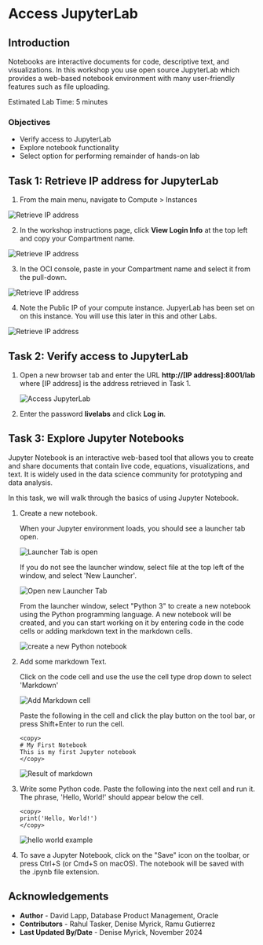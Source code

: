 # Access JupyterLab

## Introduction

Notebooks are interactive documents for code, descriptive text, and visualizations. In this workshop you use open source JupyterLab which provides a web-based notebook environment with many user-friendly features such as file uploading.

Estimated Lab Time: 5 minutes

### Objectives

* Verify access to JupyterLab
* Explore notebook functionality
* Select option for performing remainder of hands-on lab

## Task 1: Retrieve IP address for JupyterLab

1. From the main menu, navigate to Compute > Instances

  ![Retrieve IP address](images/compute-01.png)

2. In the workshop instructions page, click **View Login Info** at the top left and copy your Compartment name.

  ![Retrieve IP address](images/compartment.png)
  
3. In the OCI console, paste in your Compartment name and select it from the pull-down. 

  ![Retrieve IP address](images/compute-02.png)

4. Note the Public IP of your compute instance. JupyerLab has been set on on this instance. You will use this later in this and other Labs.

  ![Retrieve IP address](images/compute-03.png)

## Task 2: Verify access to JupyterLab 

1. Open a new browser tab and enter the URL **http://[IP address]:8001/lab** where [IP address] is the address retrieved in Task 1. 
   
   ![Access JupyterLab](images/access-jupyter-01.png) 

2. Enter the password **livelabs** and click **Log in**. 
   
## Task 3: Explore Jupyter Notebooks

Jupyter Notebook is an interactive web-based tool that allows you to create and share documents that contain live code, equations, visualizations, and text. It is widely used in the data science community for prototyping and data analysis.

In this task, we will walk through the basics of using Jupyter Notebook.

1. Create a new notebook.

   When your Jupyter environment loads, you should see a launcher tab open.

   ![Launcher Tab is open](./images/launcher1.png)

   If you do not see the launcher window, select file at the top left of the window, and select 'New Launcher'.

   ![Open new Launcher Tab](./images/launcher2.png) 

   From the launcher window, select  "Python 3" to create a new notebook using the Python programming language. A new notebook will be created, and you can start working on it by entering code in the code cells or adding markdown text in the markdown cells.

   ![create a new Python notebook](./images/launcher3.png) 

2. Add some markdown Text.

   Click on the code cell and use the use the cell type drop down to select 'Markdown'

   ![Add Markdown cell](./images/notebook1.png)

   Paste the following in the cell and click the play button on the tool bar, or press Shift+Enter to run the cell.

   	```
   	<copy>
   	# My First Notebook
   	This is my first Jupyter notebook
   	</copy>
   	``` 

   ![Result of markdown](./images/notebook2.png)

3. Write some Python code. Paste the following into the next cell and run it. The phrase, 'Hello, World!' should appear below the cell.

	```
	<copy>
	print('Hello, World!')
	</copy>
	
	```

   ![hello world example](./images/notebook3.png)

4. To save a Jupyter Notebook, click on the "Save" icon on the toolbar, or press Ctrl+S (or Cmd+S on macOS). The notebook will be saved with the .ipynb file extension.

## Acknowledgements

- **Author** - David Lapp, Database Product Management, Oracle
- **Contributors** - Rahul Tasker, Denise Myrick, Ramu Gutierrez
- **Last Updated By/Date** - Denise Myrick, November 2024